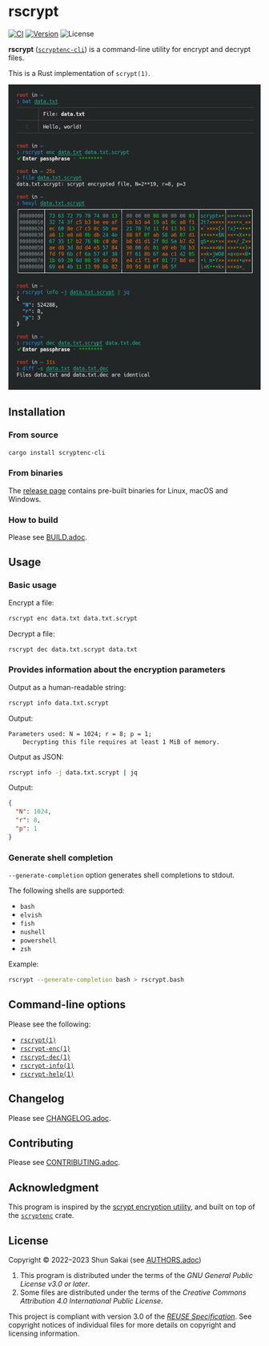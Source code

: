 <!--
SPDX-FileCopyrightText: 2022 Shun Sakai

SPDX-License-Identifier: GPL-3.0-or-later
-->

# rscrypt

[![CI][ci-badge]][ci-url]
[![Version][version-badge]][version-url]
![License][license-badge]

**rscrypt** ([`scryptenc-cli`][version-url]) is a command-line utility for
encrypt and decrypt files.

This is a Rust implementation of `scrypt(1)`.

![Screenshot of rscrypt](assets/screenshot.webp)

## Installation

### From source

```sh
cargo install scryptenc-cli
```

### From binaries

The [release page] contains pre-built binaries for Linux, macOS and Windows.

### How to build

Please see [BUILD.adoc].

## Usage

### Basic usage

Encrypt a file:

```sh
rscrypt enc data.txt data.txt.scrypt
```

Decrypt a file:

```sh
rscrypt dec data.txt.scrypt data.txt
```

### Provides information about the encryption parameters

Output as a human-readable string:

```sh
rscrypt info data.txt.scrypt
```

Output:

```text
Parameters used: N = 1024; r = 8; p = 1;
    Decrypting this file requires at least 1 MiB of memory.
```

Output as JSON:

```sh
rscrypt info -j data.txt.scrypt | jq
```

Output:

```json
{
  "N": 1024,
  "r": 8,
  "p": 1
}
```

### Generate shell completion

`--generate-completion` option generates shell completions to stdout.

The following shells are supported:

- `bash`
- `elvish`
- `fish`
- `nushell`
- `powershell`
- `zsh`

Example:

```sh
rscrypt --generate-completion bash > rscrypt.bash
```

## Command-line options

Please see the following:

- [`rscrypt(1)`]
- [`rscrypt-enc(1)`]
- [`rscrypt-dec(1)`]
- [`rscrypt-info(1)`]
- [`rscrypt-help(1)`]

## Changelog

Please see [CHANGELOG.adoc].

## Contributing

Please see [CONTRIBUTING.adoc].

## Acknowledgment

This program is inspired by the [scrypt encryption utility], and built on top
of the [`scryptenc`] crate.

## License

Copyright &copy; 2022&ndash;2023 Shun Sakai (see [AUTHORS.adoc])

1. This program is distributed under the terms of the _GNU General Public
   License v3.0 or later_.
2. Some files are distributed under the terms of the _Creative Commons
   Attribution 4.0 International Public License_.

This project is compliant with version 3.0 of the [_REUSE Specification_]. See
copyright notices of individual files for more details on copyright and
licensing information.

[ci-badge]: https://img.shields.io/github/actions/workflow/status/sorairolake/rscrypt/CI.yaml?branch=develop&label=CI&logo=github&style=for-the-badge
[ci-url]: https://github.com/sorairolake/rscrypt/actions?query=branch%3Adevelop+workflow%3ACI++
[version-badge]: https://img.shields.io/crates/v/scryptenc-cli?style=for-the-badge
[version-url]: https://crates.io/crates/scryptenc-cli
[license-badge]: https://img.shields.io/crates/l/scryptenc-cli?style=for-the-badge
[release page]: https://github.com/sorairolake/rscrypt/releases
[BUILD.adoc]: BUILD.adoc
[`rscrypt(1)`]: https://sorairolake.github.io/rscrypt/book/man/man1/rscrypt.1.html
[`rscrypt-enc(1)`]: https://sorairolake.github.io/rscrypt/book/man/man1/rscrypt-enc.1.html
[`rscrypt-dec(1)`]: https://sorairolake.github.io/rscrypt/book/man/man1/rscrypt-dec.1.html
[`rscrypt-info(1)`]: https://sorairolake.github.io/rscrypt/book/man/man1/rscrypt-info.1.html
[`rscrypt-help(1)`]: https://sorairolake.github.io/rscrypt/book/man/man1/rscrypt-help.1.html
[CHANGELOG.adoc]: CHANGELOG.adoc
[CONTRIBUTING.adoc]: CONTRIBUTING.adoc
[scrypt encryption utility]: https://www.tarsnap.com/scrypt.html
[`scryptenc`]: https://crates.io/crates/scryptenc
[AUTHORS.adoc]: AUTHORS.adoc
[_REUSE Specification_]: https://reuse.software/spec/
